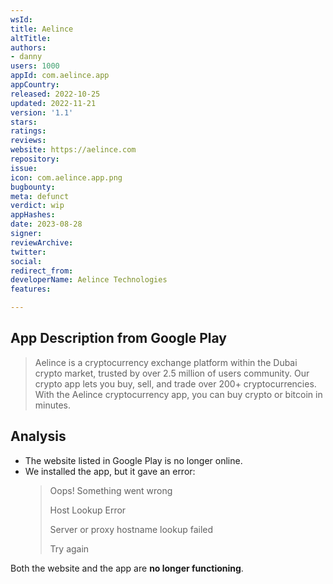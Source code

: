 ```yaml
---
wsId: 
title: Aelince
altTitle: 
authors:
- danny
users: 1000
appId: com.aelince.app
appCountry: 
released: 2022-10-25
updated: 2022-11-21
version: '1.1'
stars: 
ratings: 
reviews: 
website: https://aelince.com
repository: 
issue: 
icon: com.aelince.app.png
bugbounty: 
meta: defunct
verdict: wip
appHashes: 
date: 2023-08-28
signer: 
reviewArchive: 
twitter: 
social: 
redirect_from: 
developerName: Aelince Technologies
features: 

---
```


## App Description from Google Play

> Aelince is a cryptocurrency exchange platform within the Dubai crypto market, trusted by over 2.5 million of users community. Our crypto app lets you buy, sell, and trade over 200+ cryptocurrencies. With the Aelince cryptocurrency app, you can buy crypto or bitcoin in minutes.

## Analysis

- The website listed in Google Play is no longer online. 
- We installed the app, but it gave an error:
  > Oops! Something went wrong
  >
  > Host Lookup Error
  >
  > Server or proxy hostname lookup failed
  >
  > Try again

Both the website and the app are **no longer functioning**.